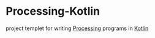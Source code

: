 # Processing-Kotlin
project templet for writing [Processing](https://processing.org/) programs in [Kotlin](https://kotlinlang.org/)
